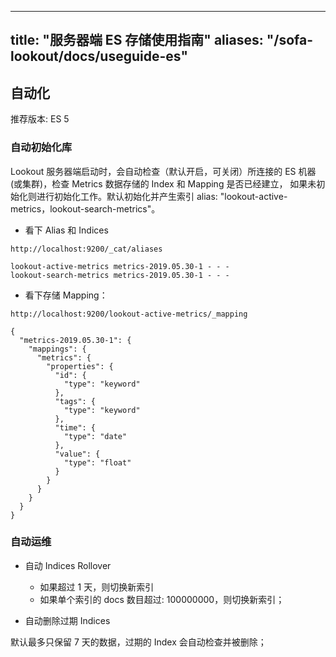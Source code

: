 
---

title: "服务器端 ES 存储使用指南"
aliases: "/sofa-lookout/docs/useguide-es"
---

## 自动化

推荐版本: ES 5

### 自动初始化库

Lookout 服务器端启动时，会自动检查（默认开启，可关闭）所连接的 ES 机器(或集群)，检查 Metrics 数据存储的 Index 和 Mapping 是否已经建立，
如果未初始化则进行初始化工作。默认初始化并产生索引 alias: "lookout-active-metrics，lookout-search-metrics"。

- 看下 Alias 和 Indices

```plain
http://localhost:9200/_cat/aliases

lookout-active-metrics metrics-2019.05.30-1 - - -
lookout-search-metrics metrics-2019.05.30-1 - - -
```

- 看下存储 Mapping：

```plain
http://localhost:9200/lookout-active-metrics/_mapping

{
  "metrics-2019.05.30-1": {
    "mappings": {
      "metrics": {
        "properties": {
          "id": {
            "type": "keyword"
          },
          "tags": {
            "type": "keyword"
          },
          "time": {
            "type": "date"
          },
          "value": {
            "type": "float"
          }
        }
      }
    }
  }
}
```

### 自动运维

- 自动 Indices Rollover
  - 如果超过 1 天，则切换新索引
  - 如果单个索引的 docs 数目超过: 100000000，则切换新索引；
  
- 自动删除过期 Indices

 默认最多只保留 7 天的数据，过期的 Index 会自动检查并被删除；
